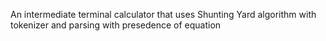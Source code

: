 An intermediate terminal calculator that uses Shunting Yard algorithm with tokenizer and parsing with presedence of equation
